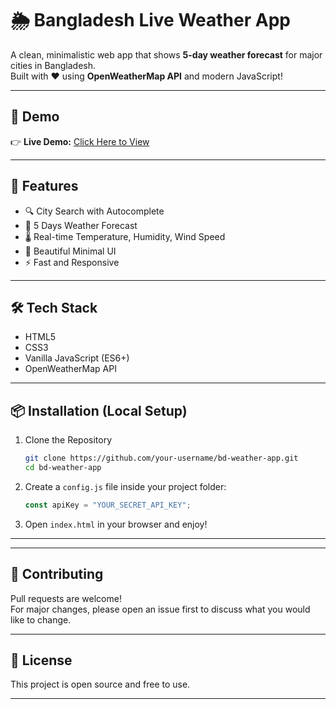 # 🌦️ Bangladesh Live Weather App

A clean, minimalistic web app that shows **5-day weather forecast** for major cities in Bangladesh.  
Built with ❤️ using **OpenWeatherMap API** and modern JavaScript!

---

## 📸 Demo

👉 **Live Demo:** [Click Here to View](https://your-app-url.netlify.app)

---

## 🚀 Features

- 🔍 City Search with Autocomplete
- 📅 5 Days Weather Forecast
- 🌡️ Real-time Temperature, Humidity, Wind Speed
- 🌈 Beautiful Minimal UI
- ⚡ Fast and Responsive

---

## 🛠️ Tech Stack

- HTML5
- CSS3
- Vanilla JavaScript (ES6+)
- OpenWeatherMap API

---

## 📦 Installation (Local Setup)

1. Clone the Repository
    ```bash
    git clone https://github.com/your-username/bd-weather-app.git
    cd bd-weather-app
    ```

2. Create a `config.js` file inside your project folder:
    ```javascript
    const apiKey = "YOUR_SECRET_API_KEY";
    ```

3. Open `index.html` in your browser and enjoy!

---
---
## 🤝 Contributing

Pull requests are welcome!  
For major changes, please open an issue first to discuss what you would like to change.

---

## 📝 License

This project is open source and free to use.

---

